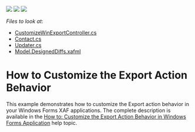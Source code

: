 <!-- default badges list -->
![](https://img.shields.io/endpoint?url=https://codecentral.devexpress.com/api/v1/VersionRange/128589107/11.2.5%2B)
[![](https://img.shields.io/badge/Open_in_DevExpress_Support_Center-FF7200?style=flat-square&logo=DevExpress&logoColor=white)](https://supportcenter.devexpress.com/ticket/details/E2335)
[![](https://img.shields.io/badge/📖_How_to_use_DevExpress_Examples-e9f6fc?style=flat-square)](https://docs.devexpress.com/GeneralInformation/403183)
<!-- default badges end -->
<!-- default file list -->
*Files to look at*:

* [CustomizeWinExportController.cs](./CS/CustomizeExportAction.Module.Win/Controllers/CustomizeWinExportController.cs)
* [Contact.cs](./CS/CustomizeExportAction.Module/BusinessObjects/Contact.cs)
* [Updater.cs](./CS/CustomizeExportAction.Module/DatabaseUpdate/Updater.cs)
* [Model.DesignedDiffs.xafml](./CS/CustomizeExportAction.Module/Model.DesignedDiffs.xafml)
<!-- default file list end -->
# How to Customize the Export Action Behavior


<p>This example demonstrates how to customize the Export action behavior in your Windows Forms XAF applications. The complete description is available in the <a href="http://documentation.devexpress.com/#Xaf/CustomDocument3287">How to: Customize the Export Action Behavior in Windows Forms Application</a> help topic.</p>

<br/>


